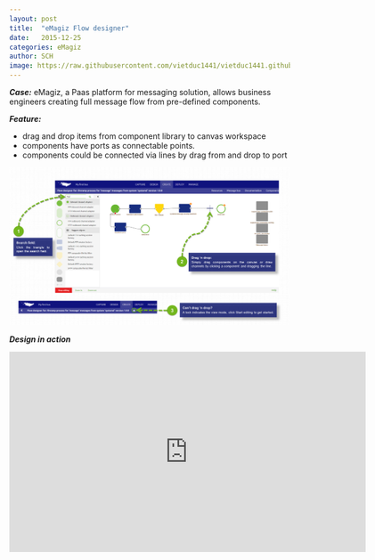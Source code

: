 ```yaml
---
layout: post
title:  "eMagiz Flow designer"
date:   2015-12-25
categories: eMagiz
author: SCH 
image: https://raw.githubusercontent.com/vietduc1441/vietduc1441.github.io/master/img/flowDesigner_emagiz_thumb.png
---
```

*__Case:__* eMagiz, a Paas platform for messaging solution, allows business engineers creating full message flow from pre-defined components. 

*__Feature:__*

- drag and drop items from component library to canvas workspace
- components have ports as connectable points. 
- components could be connected via lines by drag from and drop to port


![flow designer](https://raw.githubusercontent.com/vietduc1441/vietduc1441.github.io/master/img/flowDesigner_emagiz.png "flow designer")


*__Design in action__*


<iframe width="640" height="360" src="https://www.youtube.com/embed/2aS8D9GVwQw?rel=0" frameborder="0" ></iframe>
